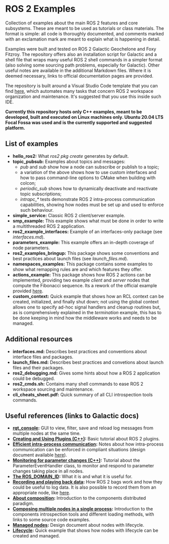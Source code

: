 # ROS 2 Examples
Collection of examples about the main ROS 2 features and core subsystems. These are meant to be used as tutorials or class materials. The format is simple: all code is thoroughly documented, and comments marked with an exclamation mark are meant to explain what is happening in detail.

Examples were built and tested on ROS 2 Galactic Geochelone and Foxy Fitzroy. The repository offers also an installation script for Galactic and a shell file that wraps many useful ROS 2 shell commands in a simpler format (also solving some sourcing path problems, especially for Galactic). Other useful notes are available in the additional Markdown files. Where it is deemed necessary, links to official documentation pages are provided.

The repository is built around a Visual Studio Code template that you can find [here](https://github.com/robmasocco/vscode_ros2_workspace), which automates many tasks that concern ROS 2 workspace organization and maintenance. It's suggested that you use this inside such IDE.

**Currently this repository hosts only C++ examples, meant to be developed, built and executed on Linux machines only. Ubuntu 20.04 LTS Focal Fossa was used and is the currently supported and suggested platform.**

## List of examples

- **hello_ros2:** What *ros2 pkg create* generates by default.
- **topic_pubsub:** Examples about topics and messages:
  - *pub* and *sub* show how a node can subscribe or publish to a topic;
  - a variation of the above shows how to use custom interfaces and how to pass command-line options to CMake when building with colcon;
  - *periodic_sub* shows how to dynamically deactivate and reactivate topic subscriptions;
  - *intrapc_\** tests demonstrate ROS 2 intra-process communication capabilities, showing how nodes must be set up and used to enforce such behaviour.
- **simple_service:** Classic ROS 2 client/server example.
- **smp_example:** This example shows what must be done in order to write a multithreaded ROS 2 application.
- **ros2_example_interfaces:** Example of an interfaces-only package (see _interfaces.md_).
- **parameters_example:** This example offers an in-depth coverage of node parameters.
- **ros2_examples_bringup:** This package shows some conventions and best practices about launch files (see *launch_files.md*).
- **namespaces_examples:** This package contains some examples to show what remapping rules are and which features they offer.
- **actions_example:** This package shows how ROS 2 actions can be implemented, providing two example *client* and *server* nodes that compute the Fibonacci sequence. Its a rework of the official example provided [here](https://docs.ros.org/en/foxy/Tutorials/Actions/Writing-a-Cpp-Action-Server-Client.html).
- **custom_context:** Quick example that shows how an RCL context can be created, initialized, and finally shut down; not using the global context allows one to specify ad-hoc signal handlers and cleanup routines but, as is comprehensively explained in the *termination* example, this has to be done keeping in mind how the middleware works and needs to be managed.

## Additional resources

- **interfaces.md:** Describes best practices and conventions about interface files and packages.
- **launch_files.md:** Describes best practices and convetions about launch files and their packages.
- **ros2_debugging.md:** Gives some hints about how a ROS 2 application could be debugged.
- **ros2_cmds.sh:** Contains many shell commands to ease ROS 2 workspace sourcing and maintenance.
- **cli_cheats_sheet.pdf:** Quick summary of all CLI introspection tools commands.

## Useful references (links to Galactic docs)
- [**rqt_console**](https://docs.ros.org/en/galactic/Tutorials/Rqt-Console/Using-Rqt-Console.html)**:** GUI to view, filter, save and reload log messages from multiple nodes at the same time.
- [**Creating and Using Plugins (C++)**](https://docs.ros.org/en/galactic/Tutorials/Pluginlib.html)**:** Basic tutorial about ROS 2 plugins.
- [**Efficient intra-process communication**](https://docs.ros.org/en/galactic/Tutorials/Intra-Process-Communication.html)**:** Notes about how intra-process communication can be enforced in compliant situations (design document available [here](https://design.ros2.org/articles/intraprocess_communications.html)).
- [**Monitoring for parameter changes (C++)**](https://docs.ros.org/en/galactic/Tutorials/Monitoring-For-Parameter-Changes-CPP.html)**:** Tutorial about the ParameterEventHandler class, to monitor and respond to parameter changes taking place in all nodes.
- [**The ROS_DOMAIN_ID**](https://docs.ros.org/en/galactic/Concepts/About-Domain-ID.html)**:** What it is and what it is useful for.
- [**Recording and playing back data**](https://docs.ros.org/en/galactic/Tutorials/Ros2bag/Recording-And-Playing-Back-Data.html)**:** How ROS 2 bags work and how they could be useful to log data. It is also possible to record them from an appropriate node, like [here](https://docs.ros.org/en/galactic/Tutorials/Ros2bag/Recording-A-Bag-From-Your-Own-Node-Cpp.html).
- [**About composition**](https://docs.ros.org/en/galactic/Concepts/About-Composition.html)**:** Introduction to the components distributed paradigm.
- [**Composing multiple nodes in a single process**](https://docs.ros.org/en/galactic/Tutorials/Composition.html)**:** Introduction to the components introspection tools and different loading methods, with links to some source code examples.
- [**Managed nodes**](https://design.ros2.org/articles/node_lifecycle.html)**:** Design document about nodes with lifecycle.
- [**Lifecycle**](https://github.com/ros2/demos/blob/galactic/lifecycle/README.rst)**:** Quick example that shows how nodes with lifecycle can be created and managed.
